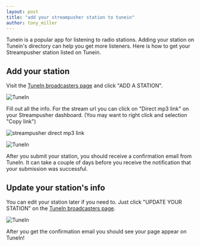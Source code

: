```yaml
---
layout: post
title: "add your streampusher station to tunein"
author: tony_miller
---
```


Tunein is a popular app for listening to radio stations. Adding your station on Tunein's directory can help you get more listeners.
Here is how to get your Streampusher station listed on Tunein.

## Add your station
Visit the [TuneIn broadcasters page](http://tunein.com/broadcasters/) and click "ADD A STATION".

![TuneIn](/blog/assets/images/tunein_add_station.jpg)

Fill out all the info. For the stream url you can click on "Direct mp3 link" on
your Streampusher dashboard. (You may want to right click and selection "Copy
link")

![streampusher direct mp3 link](/blog/assets/images/streampusher_direct_mp3_link.png)

![TuneIn](/blog/assets/images/tunein_form.jpg)

After you submit your station, you should receive a confirmation email from
TuneIn. It can take a couple of days before you receive the notification that
your submission was successful.

## Update your station's info
You can edit your station later if you need to. Just click "UPDATE YOUR STATION"
on the [TuneIn broadcasters page](http://tunein.com/broadcasters/).

![TuneIn](/blog/assets/images/tunein_update_station.jpg)

After you get the confirmation email you should see your page appear on TuneIn!
